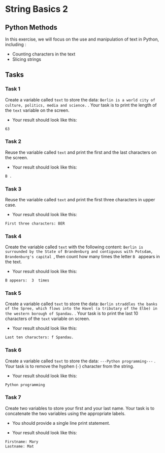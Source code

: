 # String Basics 2

## Python Methods

In this exercise, we will focus on the use and manipulation of text in Python, including :

* Counting characters in the text
* Slicing strings

## Tasks

### Task 1

Create a variable called ```text``` to store the data: ```Berlin is a world city of culture, politics, media and science.``` . Your task is to print the length of the ```text``` variable on the screen. 

* Your result should look like this:

```bash
63
```

### Task 2

Reuse the variable called ```text```  and print the first and the last characters on the screen. 

* Your result should look like this:

```bash
B .
```

### Task 3

Reuse the variable called ```text```  and print the first three characters in upper case.

* Your result should look like this:

```bash
First three characters: BER
```

### Task 4

Create the variable called ```text``` with the following content:  ```Berlin is surrounded by the State of Brandenburg and contiguous with Potsdam, Brandenburg's capital ```, then count how many times the letter  ```B ``` appears in the text.

* Your result should look like this:

```bash
B appears:  3  times
```

### Task 5

Create a variable called ```text``` to store the data: ```Berlin straddles the banks of the Spree, which flows into the Havel (a tributary of the Elbe) in the western borough of Spandau.``` . Your task is to print the last 10 characters of the ```text``` variable on screen.

* Your result should look like this:

```bash
Last ten characters: f Spandau.
```

### Task 6

Create a variable called ```text``` to store the data: ```---Python programming---``` . Your task is to remove the hyphen (```-```) character from the string.

* Your result should look like this:

```bash
Python programming
```

### Task 7

Create two variables to store your first and your last name. Your task is to concatenate the two variables using the appropriate labels.

* You should provide a single line print statement.

* Your result should look like this:

```bash
Firstname: Mary 
Lastname: Mat
```
